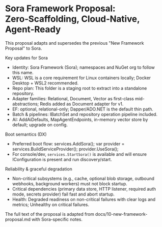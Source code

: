 # Sora Framework Proposal: Zero‑Scaffolding, Cloud‑Native, Agent‑Ready

This proposal adapts and supersedes the previous "New Framework Proposal" to Sora.

Key updates for Sora
- Identity: Sora Framework (Sora); namespaces and NuGet org to follow this name.
- WSL: WSL is a core requirement for Linux containers locally; Docker Desktop + WSL2 recommended.
- Repo plan: This folder is a staging root to extract into a standalone repository.
- Adapter families: Relational, Document, Vector as first-class mid-abstractions; Redis added as Document adapter for v1.
- EF: optional, relational-only; Dapper/ADO.NET is the default thin path.
- Batch & pipelines: IBatchSet and repository operation pipeline included.
- AI: AddAiDefaults, MapAgentEndpoints, in-memory vector store by default; upgrade on config.

Boot semantics (DX)
- Preferred boot flow: services.AddSora(); var provider = services.BuildServiceProvider(); provider.UseSora();
- For console/dev, `services.StartSora()` is available and will ensure IConfiguration is present and run discovery/start.

Reliability & graceful degradation
- Non-critical subsystems (e.g., cache, optional blob storage, outbound webhooks, background workers) must not block startup.
- Critical dependencies (primary data store, HTTP listener, required auth mode, secrets provider) fail fast and abort startup.
- Health: Degraded readiness on non-critical failures with clear logs and metrics; Unhealthy on critical failures.

The full text of the proposal is adapted from docs/10-new-framework-proposal.md with Sora-specific notes.
